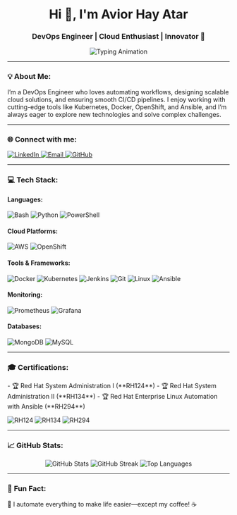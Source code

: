 <h1 align="center">Hi 👋, I'm Avior Hay Atar</h1>
<h3 align="center">DevOps Engineer | Cloud Enthusiast | Innovator 🚀</h3>

<p align="center">
  <img src="https://readme-typing-svg.herokuapp.com?color=%23F75C7E&center=true&vCenter=true&width=500&lines=Passionate+about+Cloud+and+Automation!;DevOps+is+a+Lifestyle!;Building+Scalable+Solutions!+💻" alt="Typing Animation" />
</p>

---

### 💡 **About Me:**
<p align="left">
  I’m a DevOps Engineer who loves automating workflows, designing scalable cloud solutions, and ensuring smooth CI/CD pipelines.  
  I enjoy working with cutting-edge tools like Kubernetes, Docker, OpenShift, and Ansible, and I’m always eager to explore new technologies and solve complex challenges.  
</p>

---

### 🌐 **Connect with me:**
<p align="left">
  <a href="https://www.linkedin.com/in/your-profile/" target="_blank">
    <img src="https://img.shields.io/badge/LinkedIn-%230077B5.svg?&style=for-the-badge&logo=linkedin&logoColor=white" alt="LinkedIn"/>
  </a>
  <a href="mailto:your-email@example.com" target="_blank">
    <img src="https://img.shields.io/badge/Email-D14836?style=for-the-badge&logo=gmail&logoColor=white" alt="Email"/>
  </a>
  <a href="https://github.com/ataravior" target="_blank">
    <img src="https://img.shields.io/badge/GitHub-100000?style=for-the-badge&logo=github&logoColor=white" alt="GitHub"/>
  </a>
</p>

---

### 💻 **Tech Stack:**

#### **Languages:**
<p align="left">
  <img src="https://img.shields.io/badge/Bash-4EAA25?style=for-the-badge&logo=gnu-bash&logoColor=white" alt="Bash"/>
  <img src="https://img.shields.io/badge/Python-3776AB?style=for-the-badge&logo=python&logoColor=white" alt="Python"/>
  <img src="https://img.shields.io/badge/PowerShell-5391FE?style=for-the-badge&logo=powershell&logoColor=white" alt="PowerShell"/>
</p>

#### **Cloud Platforms:**
<p align="left">
  <img src="https://img.shields.io/badge/AWS-FF9900?style=for-the-badge&logo=amazonaws&logoColor=white" alt="AWS"/>
  <img src="https://img.shields.io/badge/OpenShift-EE0000?style=for-the-badge&logo=redhatopenshift&logoColor=white" alt="OpenShift"/>
</p>

#### **Tools & Frameworks:**
<p align="left">
  <img src="https://img.shields.io/badge/Docker-2496ED?style=for-the-badge&logo=docker&logoColor=white" alt="Docker"/>
  <img src="https://img.shields.io/badge/Kubernetes-326CE5?style=for-the-badge&logo=kubernetes&logoColor=white" alt="Kubernetes"/>
  <img src="https://img.shields.io/badge/Jenkins-D24939?style=for-the-badge&logo=jenkins&logoColor=white" alt="Jenkins"/>
  <img src="https://img.shields.io/badge/Git-F05032?style=for-the-badge&logo=git&logoColor=white" alt="Git"/>
  <img src="https://img.shields.io/badge/Linux-FCC624?style=for-the-badge&logo=linux&logoColor=black" alt="Linux"/>
  <img src="https://img.shields.io/badge/Ansible-EE0000?style=for-the-badge&logo=ansible&logoColor=white" alt="Ansible"/>
</p>

#### **Monitoring:**
<p align="left">
  <img src="https://img.shields.io/badge/Prometheus-E6522C?style=for-the-badge&logo=prometheus&logoColor=white" alt="Prometheus"/>
  <img src="https://img.shields.io/badge/Grafana-F46800?style=for-the-badge&logo=grafana&logoColor=white" alt="Grafana"/>
</p>

#### **Databases:**
<p align="left">
  <img src="https://img.shields.io/badge/MongoDB-47A248?style=for-the-badge&logo=mongodb&logoColor=white" alt="MongoDB"/>
  <img src="https://img.shields.io/badge/MySQL-4479A1?style=for-the-badge&logo=mysql&logoColor=white" alt="MySQL"/>
</p>

---

### 🎓 **Certifications:**
<p align="left">
  - 🏆 Red Hat System Administration I (**RH124**)  
  - 🏆 Red Hat System Administration II (**RH134**)  
  - 🏆 Red Hat Enterprise Linux Automation with Ansible (**RH294**)  
</p>

<p align="left">
  <img src="https://img.shields.io/badge/Red_Hat-RH124-red?style=for-the-badge&logo=redhat&logoColor=white" alt="RH124"/>
  <img src="https://img.shields.io/badge/Red_Hat-RH134-red?style=for-the-badge&logo=redhat&logoColor=white" alt="RH134"/>
  <img src="https://img.shields.io/badge/Red_Hat-RH294-red?style=for-the-badge&logo=redhat&logoColor=white" alt="RH294"/>
</p>

---

### 📈 **GitHub Stats:**
<p align="center">
  <img src="https://github-readme-stats.vercel.app/api?username=ataravior&show_icons=true&theme=radical" alt="GitHub Stats"/>
  <img src="https://github-readme-streak-stats.herokuapp.com/?user=ataravior&theme=radical" alt="GitHub Streak"/>
  <img src="https://github-readme-stats.vercel.app/api/top-langs/?username=ataravior&layout=compact&theme=radical" alt="Top Languages"/>
</p>

---

### 🎯 **Fun Fact:**
<p align="left">🚀 I automate everything to make life easier—except my coffee! ☕</p>
